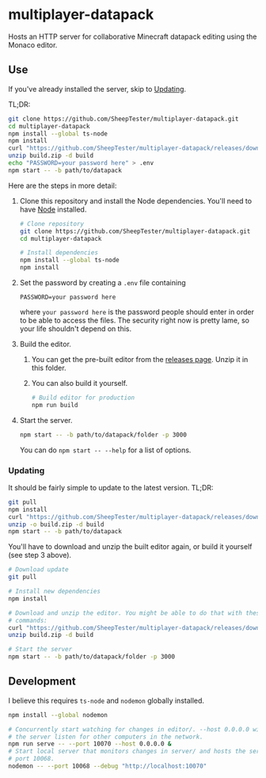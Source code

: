 # multiplayer-datapack

Hosts an HTTP server for collaborative Minecraft datapack editing using the
Monaco editor.

## Use

If you've already installed the server, skip to [Updating](#updating).

TL;DR:

```sh
git clone https://github.com/SheepTester/multiplayer-datapack.git
cd multiplayer-datapack
npm install --global ts-node
npm install
curl "https://github.com/SheepTester/multiplayer-datapack/releases/download/v1.0.3/build.zip" -L > build.zip
unzip build.zip -d build
echo "PASSWORD=your password here" > .env
npm start -- -b path/to/datapack
```

Here are the steps in more detail:

1. Clone this repository and install the Node dependencies. You'll need to have
[Node](https://nodejs.org/) installed.

    ```sh
    # Clone repository
    git clone https://github.com/SheepTester/multiplayer-datapack.git
    cd multiplayer-datapack

    # Install dependencies
    npm install --global ts-node
    npm install
    ```

2. Set the password by creating a `.env` file containing

    ```
    PASSWORD=your password here
    ```

    where `your password here` is the password people should enter in order to
    be able to access the files. The security right now is pretty lame, so your
    life shouldn't depend on this.

3. Build the editor.

    1. You can get the pre-built editor from the [releases
    page](https://github.com/SheepTester/multiplayer-datapack/releases). Unzip
    it in this folder.

    2. You can also build it yourself.

        ```sh
        # Build editor for production
        npm run build
        ```

4. Start the server.

    ```sh
    npm start -- -b path/to/datapack/folder -p 3000
    ```

    You can do `npm start -- --help` for a list of options.

### Updating

It should be fairly simple to update to the latest version. TL;DR:

```sh
git pull
npm install
curl "https://github.com/SheepTester/multiplayer-datapack/releases/download/v1.0.3/build.zip" -L > build.zip
unzip -o build.zip -d build
npm start -- -b path/to/datapack
```

You'll have to download and unzip the built editor again, or build it yourself (see
step 3 above).

```sh
# Download update
git pull

# Install new dependencies
npm install

# Download and unzip the editor. You might be able to do that with these
# commands:
curl "https://github.com/SheepTester/multiplayer-datapack/releases/download/v1.0.3/build.zip" -L > build.zip
unzip build.zip -d build

# Start the server
npm start -- -b path/to/datapack/folder -p 3000
```

## Development

I believe this requires `ts-node` and `nodemon` globally installed.

```sh
npm install --global nodemon

# Concurrently start watching for changes in editor/. --host 0.0.0.0 will make
# the server listen for other computers in the network.
npm run serve -- --port 10070 --host 0.0.0.0 &
# Start local server that monitors changes in server/ and hosts the server on
# port 10068.
nodemon -- --port 10068 --debug "http://localhost:10070"
```
